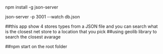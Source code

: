 npm install -g json-server

json-server -p 3001 --watch db.json

##this app show 4 stores types from a JSON file and you can search what is the closest net store to a location that you pick
##using geolib library to search the closest avarage

##npm start on the root folder